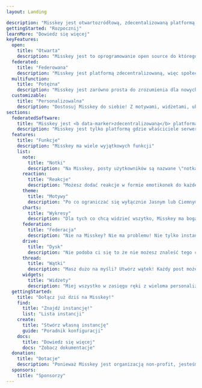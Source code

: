 ```yaml
---
layout: Landing

description: "Misskey jest otwartozródłową, zdecentalizowaną platformą social media która jest zawsze ZA DARMO!"
gettingStarted: "Rozpocznij"
learnMore: "Dowiedz się więcej"
keyFeatures:
  open:
    title: "Otwarta"
    description: "Misskey jest to oprogramowanie open source do którego każdy może coś dodać oraz każdy może używać go za darmo kiedykolwiek i gdziekolwiek "
  federated:
    title: "Federowana"
    description: "Misskey jest platformą zdecentralizowaną, więc społeczności z innych instancji mogą komunikować się z sobą."
  multifunction:
    title: "Potężna"
    description: "Misskey jest zarówno prosta do zrozumienia dla nowych użytkowników oraz zawiera potężne funkcje dla zaawansowanych użytkowników."
  customizable:
    title: "Personalizowalna"
    description: "Dostosuj Misskey do siebie! Z motywami, widżetami, układami i więcej, możesz dostować je jak ci się żywnie podoba."
sections:
  federatedSoftware:
    title: "Misskey jest <b data-marker>zdecentralizowaną</b> platformą."
    description: "Misskey jest tylko platformą gdzie właściciele serwerów tworzą własne instancje Misskey i mogą one komunikować z sobą! Jest dużo instancji dla mas, mniejsze dla grup, fandomów, i subkultur, a nawet instancje dla osób i ich przyjaciół. Chcesz mieć większą kontrolę? Możesz w bardzo łatwy sposób zrobić swoją właną instancję na własnym serwerze, odcinając się od dużych korporacji chcących zbierać twoje dane i je sprzedawać. Misskey jest o społeczności i udostępnianiu, nie o korporacjach i gigantach technologicznych. Masz znajomych którzy nie używają Misskey? Nie ma problemu! Ponieważ Misskey jest częścią Fediwersum(ActivityPub), możesz komunikować się z ludźmi na innych platformach jak Mastodon, PixelFed, PeerTube i wiele innych!"
  features:
    title: "Funkcje"
    description: "Misskey ma wiele wyjątkowych funkcji"
    list:
      note:
        title: "Notki"
        description: "Na Misskey, posty użytkowników są nazwane \"notkami\". Odpowiedzi, cytaty, dodaj dodatkowe emotikony, animowany tekst, ostrzeżenia, załączone obrazki, wideo, GIFy, klipy audio, lub cokolwiek innego!"
      reaction:
        title: "Reakcje"
        description: "Możesz dodać reakcje w formie emotikonek do każdego posta! Nie jesteś już ograniczony tylko przyciskiem Polub to, pokaż każdemu co czujesz z kliknięciem przycisku."
      theme:
        title: "Motywy"
        description: "Po co ograniczać się wyłącznie Jasnym lub Ciemnym motywem kiedy możesz zmienić wszystkie kolory? Użyj intuicyjnych narzędzi Misskey do tworzenia motywów żeby spersonalizować Misskey tak jak ci się podoba."
      charts:
        title: "Wykresy"
        description: "Dla tych co chcą widzieć wszytko, Misskey ma bogate wykresy zarówno dla użytkowników jak i administratorów żeby widzieć co się dzieje na twojej instancji w czasie rzeczywistym."
      federation:
        title: "Federacja"
        description: "Nie na Misskey? Nie ma problemu! Nie tylko instancje Misskey mogą z sobą się komunikować, ale możesz tworzyć znajomości z ludźmi na innych platformach jak Mastodon lub Pixelfed itp.!"
      drive:
        title: "Dysk"
        description: "Nie podoba ci się to że nie możesz znaleść tego co wysłałeś? Z Dyskiem odtrzymujesz zarządzalny i potężny dysk internetowy wewnątrz twojej aplikacji Social Media!"
      thread:
        title: "Wątki"
        description: "Masz dużo na myśli? Utwórz wątek! Każdy post może mieć domyślnie aż 3,000 znaków więc możesz utrzymać konwersacje przez bardzo długi czas."
      widgets:
        title: "Widżety"
        description: "Miej wszystko w zasięgu ręki z wieloma personalizowalnymi widżetami!"
  gettingStarted:
    title: "Dołącz już dziś na Misskey!"
    find:
      title: "Znajdź instancję!"
      list: "Lista instancji"
    create:
      title: "Stwórz własną instancję"
      guide: "Poradnik konfiguracji"
    docs:
      title: "Dowiedz się więcej"
      docs: "Zobacz dokumentacje"
  donation:
    title: "Dotacje"
    description: "Ponieważ Misskey jest organizacją non-profit, jesteśmy zależni na waszych dotacjach by fundować tworzenie Misskey. Jeśli uwielbiasz Misskey, proszę rozważ dotację żebyśmy mogli dalej pracować nad tym żeby Misskey było wspaniałe przez najbliższe lata!"
  sponsors:
    title: "Sponsorzy"
---
```


<!--
<style>
	.ai {
		display: none;
	}
	.screenshot.desktop {
		content: url("/screenshot-desktop-en.png");
	}
	.screenshot.mobile {
		content: url("/screenshot-mobile-en.png");
	}
	.widgets {
		content: url("/top-features-widgets-en.png");
	}
</style>
-->
